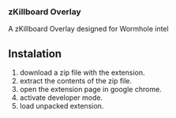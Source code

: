
### zKillboard Overlay

A zKillboard Overlay designed for Wormhole intel

## Instalation

1. download a zip file with the extension.
2. extract the contents of the zip file.
3. open the extension page in google chrome.
4. activate developer mode.
5. load unpacked extension.
